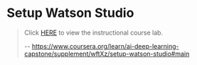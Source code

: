 # Setup Watson Studio
> 
> Click [HERE](https://cf-courses-data.s3.us.cloud-object-storage.appdomain.cloud/IBMDeveloperSkillsNetwork-DL0321EN-SkillsNetwork/labs/Week4/Setup_Watson_Studio.md.html "HERE") to view the instructional course lab.
>
> -- https://www.coursera.org/learn/ai-deep-learning-capstone/supplement/wftXz/setup-watson-studio#main
